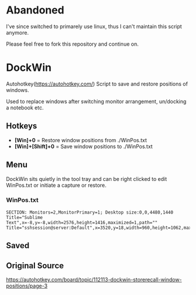# Abandoned

I've since switched to primarely use linux, thus I can't maintain this script anymore.

Please feel free to fork this repository and continue on.

# DockWin
Autohotkey(https://autohotkey.com/) Script to save and restore positions of windows.

Used to replace windows after switching monitor arrangement, un/docking a notebook etc.

## Hotkeys

- **[Win]+0** = Restore window positions from ./WinPos.txt
- **[Win]+[Shift]+0** = Save window positions to ./WinPos.txt

## Menu
DockWin sits quietly in the tool tray and can be right clicked to edit WinPos.txt or initiate a capture or restore.

### WinPos.txt

```
SECTION: Monitors=2,MonitorPrimary=1; Desktop size:0,0,4480,1440
Title="Sublime Text",x=-8,y=-8,width=2576,height=1416,maximized=1,path=""
Title="sshsession@server:Default",x=3520,y=18,width=960,height=1062,maximized=0,path=""
```

## Saved

## Original Source
https://autohotkey.com/board/topic/112113-dockwin-storerecall-window-positions/page-3

